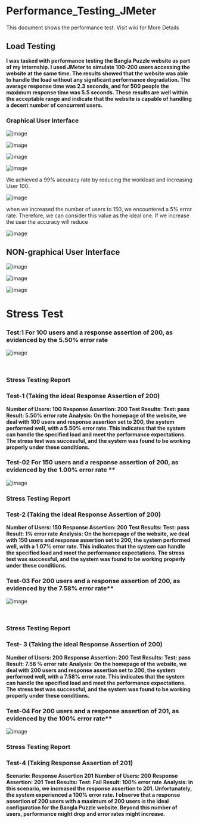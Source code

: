 # Performance_Testing_JMeter

This document shows the performance test.
Visit wiki for More Details






## Load Testing

**I was tasked with performance testing the Bangla Puzzle website as part of my internship. I used JMeter to simulate 100-200 users accessing the website at the same time. The results showed that the website was able to handle the load without any significant performance degradation. The average response time was 2.3 seconds, and for 500 people the maximum response time was 5.5 seconds. These results are well within the acceptable range and indicate that the website is capable of handling a decent number of concurrent users.**

### Graphical User Interface

![image](https://github.com/orkrahman97/Performance_Testing_JMeter/assets/67518144/b51efeb8-fc11-4b2a-abe4-0a53dffcbd65)

![image](https://github.com/orkrahman97/Performance_Testing_JMeter/assets/67518144/013595a5-2b3b-4399-be27-06471f866668)

![image](https://github.com/orkrahman97/Performance_Testing_JMeter/assets/67518144/6916e3c8-93a6-4c85-bcbd-fddd8fc79993)

![image](https://github.com/orkrahman97/Performance_Testing_JMeter/assets/67518144/59a33dd6-f181-4cd1-9b4e-578bbbfaabe5)

We achieved a 99% accuracy rate by reducing the workload and increasing User 100.  

![image](https://github.com/orkrahman97/Performance_Testing_JMeter/assets/67518144/b53af7e0-09ef-43cc-b81e-f4c9fd5ec3c0)

when we increased the number of users to 150, we encountered a 5% error rate. Therefore, we can consider this value as the ideal one. If we increase the user the accuracy will reduce

![image](https://github.com/orkrahman97/Performance_Testing_JMeter/assets/67518144/26784ee4-7df0-4bd3-bd49-fa6e74a333b4)



## NON-graphical User Interface

![image](https://github.com/orkrahman97/Performance_Testing_JMeter/assets/67518144/4181eece-ed12-4113-997d-2d9c5382b947)

![image](https://github.com/orkrahman97/Performance_Testing_JMeter/assets/67518144/f47ffeaf-de59-43f4-ad8f-517a7720636b)

![image](https://github.com/orkrahman97/Performance_Testing_JMeter/assets/67518144/303f430d-acad-4d77-8fef-3b684991ece9)



# Stress Test
### Test:1 For 100 users and a response assertion of 200, as evidenced by the 5.50% error rate 
![image](https://github.com/orkrahman97/Performance_Testing_JMeter/assets/67518144/e5690f92-5784-43fd-858f-c36e0cde47bc)

 
### **Stress Testing Report**
### **Test-1 (Taking the ideal Response Assertion of 200)**
**Number of Users: 100**
**Response Assertion: 200**
**Test Results:**
**Test: pass**
**Result: 5.50% error rate**
**Analysis: On the homepage of the website, we deal with 100 users and response assertion set to 200, the system performed well, with a 5.50% error rate. This indicates that the system can handle the specified load and meet the performance expectations. The stress test was successful, and the system was found to be working properly under these conditions.**



### Test-02 For 150 users and a response assertion of 200, as evidenced by the 1.00% error rate  **

![image](https://github.com/orkrahman97/Performance_Testing_JMeter/assets/67518144/8e11dbba-8842-47c6-8a25-82165bfbb75f)

### **Stress Testing Report**
### **Test-2 (Taking the ideal Response Assertion of 200)**
**Number of Users: 150**
**Response Assertion: 200**
**Test Results:**
**Test: pass**
**Result: 1% error rate**
**Analysis: On the homepage of the website, we deal with 150 users and response assertion set to 200, the system performed well, with a 1.07% error rate. This indicates that the system can handle the specified load and meet the performance expectations. The stress test was successful, and the system was found to be working properly under these conditions.**



### Test-03 For 200 users and a response assertion of 200, as evidenced by the 7.58% error rate**
 
![image](https://github.com/orkrahman97/Performance_Testing_JMeter/assets/67518144/9ff4292c-2215-423c-bb5a-e2c64e7c5d9d)

 
 
### **Stress Testing Report**
### **Test- 3 (Taking the ideal Response Assertion of 200)**
**Number of Users: 200**
**Response Assertion: 200**
**Test Results:**
**Test: pass**
**Result: 7.58 % error rate**
**Analysis: On the homepage of the website, we deal with 200 users and response assertion set to 200, the system performed well, with a 7.58% error rate. This indicates that the system can handle the specified load and meet the performance expectations. The stress test was successful, and the system was found to be working properly under these conditions.**

### Test-04 For 200 users and a response assertion of 201, as evidenced by the 100% error rate**
![image](https://github.com/orkrahman97/Performance_Testing_JMeter/assets/67518144/a756b4b6-d0bf-432c-846b-af0f9a6358b5)

### **Stress Testing Report**
### **Test-4 (Taking Response Assertion of 201)**
**Scenario: Response Assertion 201**
**Number of Users: 200**
**Response Assertion: 201**
**Test Results:**
**Test: Fail**
**Result: 100% error rate**
**Analysis: In this scenario, we increased the response assertion to 201. Unfortunately, the system experienced a 100% error rate.**
**I observe that a response assertion of 200 users with a maximum of 200 users is the ideal configuration for the Bangla Puzzle website. Beyond this number of users, performance might drop and error rates might increase.**



